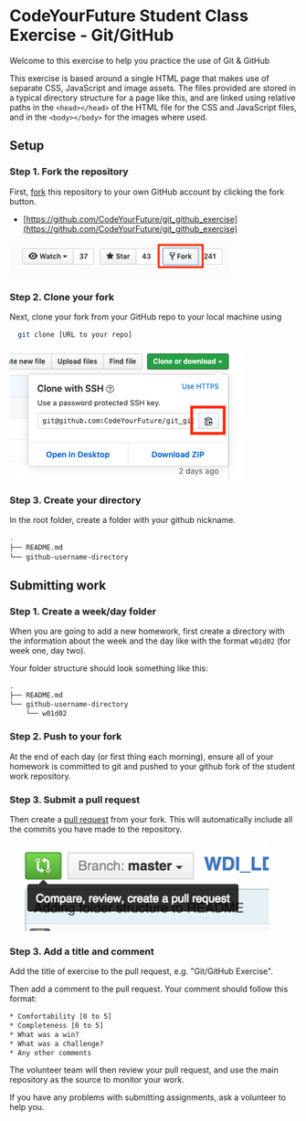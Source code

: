 # CodeYourFuture Student Class Exercise - Git/GitHub

Welcome to this exercise to help you practice the use of Git & GitHub

This exercise is based around a single HTML page that makes use of separate CSS, JavaScript and image assets. The files provided are stored in a typical directory structure for a page like this, and are linked using relative paths in the `<head></head>` of the HTML file for the CSS and JavaScript files, and in the `<body></body>` for the images where used.

## Setup

### Step 1. Fork the repository

First, [fork](https://help.github.com/articles/fork-a-repo) this repository to your own GitHub account by clicking the fork button.

- [https://github.com/CodeYourFuture/git_github_exercise](https://github.com/CodeYourFuture/git_github_exercise)

![fork-repo](assets/fork.png)

### Step 2. Clone your fork

Next, clone your fork from your GitHub repo to your local machine using 

```bash
  git clone [URL to your repo]
```

![clone-repo](assets/clone.png)

### Step 3. Create your directory

In the root folder, create a folder with your github nickname.

```bash
.
├── README.md
└── github-username-directory
```

## Submitting work

### Step 1. Create a week/day folder

When you are going to add a new homework, first create a directory with the information about the week and the day like with the format `w01d02` (for week one, day two).

Your folder structure should look something like this:

```
.
├── README.md
└── github-username-directory
    └── w01d02
```

### Step 2. Push to your fork

At the end of each day (or first thing each morning), ensure all of your homework is committed to git and pushed to your github fork of the student work repository.

### Step 3. Submit a pull request

Then create a [pull request](https://help.github.com/articles/using-pull-requests) from your fork. This will automatically include all the commits you have made to the repository.

![pull-request](assets/pull_request.png)

### Step 3. Add a title and comment

Add the title of exercise to the pull request, e.g. "Git/GitHub Exercise".

Then add a comment to the pull request. Your comment should follow this format:

```
* Comfortability [0 to 5]
* Completeness [0 to 5]
* What was a win?
* What was a challenge?
* Any other comments
```

The volunteer team will then review your pull request, and use the main repository as the source to monitor your work.

If you have any problems with submitting assignments, ask a volunteer to help you.
